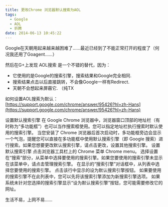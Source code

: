 ```yaml
---
title: 更改Chrome 浏览器默认搜索为AOL
tags:
  - Google
  - AOL
  - 折腾
date: 2014-06-13 10:45:22
---
```


Google在天朝用起来越来越困难了……最近已经到了不能正常打开的程度了（何况我还用了Goagent……）

然后在G+上发现 AOL搜索 是一个不错的替代，因为：

*   它使用的是Google的搜索引擎，搜索结果和Google完全相同.
*   搜索结果点击以后直接跳转，不会像Google一样有Redirect.
*   天朝不会想起来屏蔽它. （纯TX

如何设置AOL搜索为默认：[https://support.google.com/chrome/answer/95426?hl=zh-Hans](https://support.google.com/chrome/answer/95426?hl=zh-Hans)

 设置默认搜索引擎
  在 Google Chrome
  浏览器中，浏览器窗口顶部的地址栏（有时称为“多功能框”）也可以当作搜索框使用。您可以指定地址栏执行搜索时默认使用的搜索引擎。
  当您安装了 Chrome 浏览器后首次启动时，多功能框旁边会显示一个气泡，提醒您可以直接在多功能框中使用默认搜索引擎（即 Google
  搜索）进行搜索。如果您想要更改默认搜索引擎，请点击更改，设置其他搜索引擎。
  设置默认搜索引擎
  点击浏览器工具栏上的 Chrome 菜单 Chrome menu。 选择设置
  在“搜索”部分，从菜单中选择要使用的搜索引擎。如果您要使用的搜索引擎未显示在该菜单中，请点击管理搜索引擎。
  在显示的“搜索引擎”对话框中，从列表中选择您要使用的搜索引擎。 点击该行中显示的设为默认搜索引擎按钮。
  如果要使用的搜索引擎不在此列表中，您可以先将该搜索引擎添加为新搜索引擎选项。
  如果系统未针对您选择的搜索引擎显示“设为默认搜索引擎”按钮，您可能需要修改它的网址。

生活不易，上网不易……